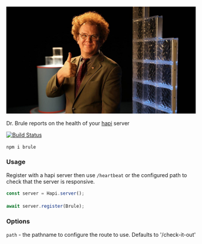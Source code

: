 ![Dr. Brule](images/brule.jpg)

Dr. Brule reports on the health of your [hapi](hapijs.com) server

[![Build Status](https://secure.travis-ci.org/geek/brule.svg)](http://travis-ci.org/geek/brule)

`npm i brule`

### Usage

Register with a hapi server then use `/heartbeat` or the configured path to check that the server is responsive.

```js
const server = Hapi.server();

await server.register(Brule);
```

### Options

`path` - the pathname to configure the route to use. Defaults to '/check-it-out'
